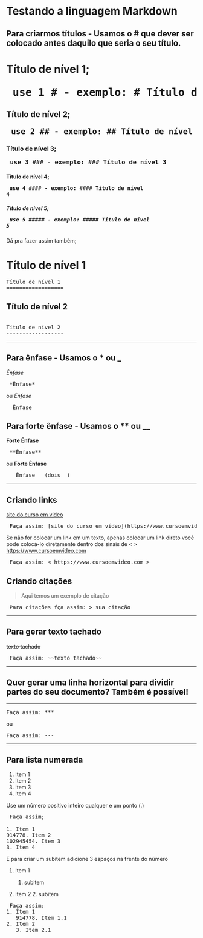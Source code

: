 # Testando a linguagem Markdown



## Para criarmos títulos -  Usamos o # que dever ser colocado antes daquilo que seria o seu título.


# Título de nível 1; <pre> use 1 # - exemplo: # Título de nível 1</pre>
## Título de nível 2; <pre> use 2 ## - exemplo: ## Título de nível 2</pre>
### Título de nível 3; <pre> use 3 ### - exemplo: ### Título de nível 3</pre>
#### Título de nível 4; <pre> use 4 #### - exemplo: #### Título de nível 4</pre>
##### Título de nível 5; <pre> use 5 ##### - exemplo: ##### Título de nível 5</pre>


Dá pra fazer assim também;

Título de nível 1
==================

<pre>
Título de nível 1
==================
</pre>

Título de nível 2
------------------

<pre> 
Título de nível 2
------------------
</pre>


***


## Para ênfase -  Usamos o * ou _

*Ênfase* 
<pre> *Ênfase* </pre> 
ou
_Ênfase_ 
<pre> _Ênfase_ </pre>

## Para forte ênfase -  Usamos o ** ou __

**Forte Ênfase** 
<pre> **Ênfase** </pre> 
ou
__Forte Ênfase__ 
<pre> __Ênfase__ (dois _)</pre>


***


## Criando links 

[site do curso em video](https://www.cursoemvideo.com/)

<pre> Faça assim: [site do curso em vídeo](https://www.cursoemvideo.com/)</pre>

Se não for colocar um link em um texto, apenas colocar um link direto você pode colocá-lo diretamente dentro dos sinais de  < >
<https://www.cursoemvideo.com>

<pre> Faça assim: < https://www.cursoemvideo.com > </pre>

## Criando citações

> Aqui temos um exemplo de citação

<pre> Para citações fça assim: > sua citação </pre>


***


## Para gerar texto tachado

~~texto tachado~~

<pre> Faça assim: ~~texto tachado~~ </pre>

***

## Quer gerar uma linha horizontal para dividir partes do seu documento? Também é possível!

***

<pre>Faça assim: *** </pre>
ou
<pre>Faça assim: --- </pre>


***


## Para lista numerada

1. Item 1
914778. Item 2
102945454. Item 3
3. Item 4

Use um número positivo inteiro qualquer e um ponto (.)

<pre> Faça assim;

1. Item 1
914778. Item 2
102945454. Item 3
3. Item 4
</pre>


E para criar um subitem adicione 3 espaços na frente do número


1. Item 1
   1. subitem 

2. Item 2
   2. subitem
   

<pre> Faça assim;
1. Item 1
   914778. Item 1.1
2. Item 2
   3. Item 2.1
</pre>



